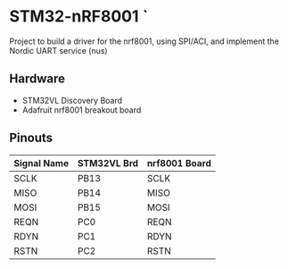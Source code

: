 # STM32-nRF8001 `

Project to build a driver for the nrf8001, using SPI/ACI, and implement the Nordic UART service (nus)

## Hardware
- STM32VL Discovery Board
- Adafruit nrf8001 breakout board

## Pinouts

| Signal Name   | STM32VL Brd   | nrf8001 Board |
| ------------- | ------------- | ------------- |
| SCLK          | PB13          | SCLK          |
| MISO          | PB14          | MISO          |
| MOSI          | PB15          | MOSI          |
| REQN          | PC0           | REQN          |
| RDYN          | PC1           | RDYN          |
| RSTN          | PC2           | RSTN          |
